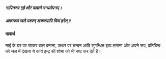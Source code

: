 ##### नापितस्य गृहे क्षौरं पाषाणे गन्धलेपनम्।
##### आत्मरूपं जले पश्यन् शक्रस्यापि श्रियं हरेत्॥ 

#### भावार्थ

नाई के घर पर जाकर बाल बनाना, पत्थर पर चन्दन आदि सुगन्धित द्रव्य लगाना और अपने रूप, प्रतिबिम्ब को जल में देखना ये कार्य इन्द्र की शोभा को भी नष्ट कर देते हैं।